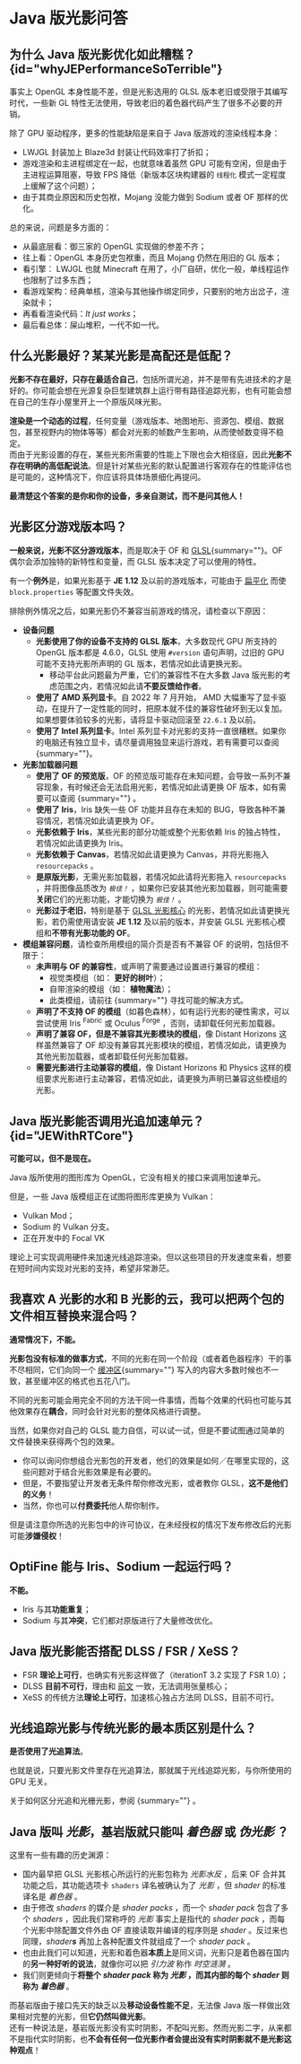 # Java 版光影问答

<primary-label ref="basic"/>

<secondary-label ref="corrected"/>

<secondary-label ref="jedoc"/>
<secondary-label ref="shaderdoc"/>

## 为什么 Java 版光影优化如此糟糕？ {id="whyJEPerformanceSoTerrible"}

事实上 OpenGL 本身性能不差，但是光影选用的 GLSL 版本老旧或受限于其编写时代，一些新 GL 特性无法使用，导致老旧的着色器代码产生了很多不必要的开销。

除了 GPU 驱动程序，更多的性能缺陷是来自于 Java 版游戏的渲染线程本身：
- LWJGL 封装加上 Blaze3d 封装让代码效率打了折扣；
- 游戏渲染和主进程绑定在一起，也就意味着虽然 GPU 可能有空闲，但是由于主进程运算阻塞，导致 FPS 降低（新版本区块构建器的 `线程化` 模式一定程度上缓解了这个问题）；
- 由于其商业原因和历史包袱，Mojang 没能力做到 Sodium 或者 <tooltip term="OF">OF</tooltip> 那样的优化。

总的来说，问题是多方面的：
- 从最底层看：御三家的 OpenGL 实现做的参差不齐；
- 往上看：OpenGL 本身历史包袱重，而且 Mojang 仍然在用旧的 GL 版本；
- 看引擎： LWJGL 也就 Minecraft 在用了，小厂自研，优化一般，单线程运作也限制了过多东西；
- 看游戏架构：经典单核，渲染与其他操作绑定同步，只要别的地方出岔子，渲染就卡；
- 再看看渲染代码：_It just works_；
- 最后看总体：屎山堆积，一代不如一代。

## 什么光影最好？某某光影是高配还是低配？

**光影不存在最好，只存在最适合自己**，包括所谓光追，并不是带有先进技术的才是好的。你可能会想在光源复杂巨型建筑群上运行带有路径追踪光影，也有可能会想在自己的生存小屋里开上一个原版风味光影。

**渲染是一个动态的过程**，任何变量（游戏版本、地图地形、资源包、模组、数据包，甚至视野内的物体等等）都会对光影的帧数产生影响，从而使帧数变得不稳定。  
而由于光影设置的存在，某些光影所需要的性能上下限也会大相径庭，因此**光影不存在明确的高低配说法**。但是针对某些光影的默认配置进行客观存在的性能评估也是可能的，这种情况下，你应该将具体场景细化再提问。

**最清楚这个答案的是你和你的设备，多亲自测试，而不是问其他人！**

## 光影区分游戏版本吗？

**一般来说，光影不区分游戏版本**，而是取决于 <tooltip term="OF">OF</tooltip> 和 [GLSL](terms.md#glsl){summary=""}。OF 偶尔会添加独特的新特性和变量，而 GLSL 版本决定了可以使用的特性。

有一个**例外**是，如果光影基于 **JE 1.12** 及以前的游戏版本，可能由于 [扁平化](resourcepackBasic.md#roughComp) 而使 `block.properties` 等配置文件失效。

排除例外情况之后，如果光影仍不兼容当前游戏的情况，请检查以下原因：

- **设备问题**
  - **光影使用了你的设备不支持的 GLSL 版本**，大多数现代 GPU 所支持的 OpenGL 版本都是 4.6.0，GLSL 使用 `#version` 语句声明，过旧的 GPU 可能不支持光影所声明的 GL 版本，若情况如此请更换光影。
    - 移动平台此问题最为严重，它们的兼容性不在大多数 Java 版光影的考虑范围之内，若情况如此请**不要反馈给作者**。
  - **使用了 AMD 系列显卡**。自 2022 年 7 月开始， AMD 大幅重写了显卡驱动，在提升了一定性能的同时，把原本就不佳的兼容性破坏到无以复加。如果想要体验较多的光影，请将显卡驱动回滚至 `22.6.1` 及以前。
  - **使用了 Intel 系列显卡**。Intel 系列显卡对光影的支持一直很糟糕。如果你的电脑还有独立显卡，请尽量调用独显来运行游戏，若有需要可以查阅 [](troubleshootCommon.md){summary=""}。
- **光影加载器问题**
  - **使用了 OF 的预览版**，OF 的预览版可能存在未知问题，会导致一系列不兼容现象，有时候还会无法启用光影，若情况如此请更换 OF 版本，如有需要可以查阅 [](shaderpacksCommon.md){summary=""} 。
  - **使用了 Iris**，Iris 缺失一些 OF 功能并且存在未知的 BUG，导致各种不兼容情况，若情况如此请更换为 OF。
  - **光影依赖于 Iris**，某些光影的部分功能或整个光影依赖 Iris 的独占特性，若情况如此请更换为 Iris。
  - **光影依赖于 Canvas**，若情况如此请更换为 Canvas，并将光影拖入 `resourcepacks` 。
  - **是原版光影**，无需光影加载器，若情况如此请将光影拖入 `resourcepacks` ，并将图像品质改为 _`极佳！`_ ，如果你已安装其他光影加载器，则可能需要**关闭**它们的光影功能，才能切换为 _`极佳！`_ 。
  - **光影过于老旧**，特别是基于 [GLSL 光影核心](terms.md#glslShaderCore) 的光影，若情况如此请更换光影，若仍需使用请安装 **JE 1.12** 及以前的版本，并安装 GLSL 光影核心模组和**不带有光影功能的 OF**。
- **模组兼容问题**，请检查所用模组的简介页是否有不兼容 OF 的说明，包括但不限于：
  - **未声明与 OF 的兼容性**，或声明了需要通过设置进行兼容的模组：
    - 视觉类模组（如： **更好的树叶**）；
    - 自带渲染的模组（如： **植物魔法**）；
    - 此类模组，请前往 [](modsCompatibility.md){summary=""} 寻找可能的解决方式。
  - **声明了不支持 OF 的模组**（如暮色森林），如有运行光影的硬性需求，可以尝试使用 Iris <sup>Fabric</sup> 或 Oculus <sup>Forge</sup> ，否则，请卸载任何光影加载器。
  - **声明了兼容 OF，但是不兼容其光影模块的模组**，像 Distant Horizons 这样虽然兼容了 OF 却没有兼容其光影模块的模组，若情况如此，请更换为其他光影加载器，或者卸载任何光影加载器。
  - **需要光影进行主动兼容的模组**，像 Distant Horizons 和 Physics 这样的模组要求光影进行主动兼容，若情况如此，请更换为声明已兼容这些模组的光影。

## Java 版光影能否调用光追加速单元？ {id="JEWithRTCore"}

**可能可以，但不是现在。**

Java 版所使用的图形库为 OpenGL，它没有相关的接口来调用加速单元。

但是，一些 Java 版模组正在试图将图形库更换为 Vulkan：
- Vulkan Mod；
- Sodium 的 Vulkan 分支。
- 正在开发中的 Focal VK

理论上可实现调用硬件来加速光线追踪渲染。但以这些项目的开发速度来看，想要在短时间内实现对光影的支持，希望非常渺茫。

## 我喜欢 A 光影的水和 B 光影的云，我可以把两个包的文件相互替换来混合吗？

**通常情况下，不能。**

**光影包没有标准的做事方式**，不同的光影在同一个阶段（或者着色器程序）干的事不尽相同，它们向同一个 [缓冲区](terms.md#缓冲区){summary=""} 写入的内容大多数时候也不一致，甚至缓冲区的格式也五花八门。

不同的光影可能会用完全不同的方法干同一件事情，而每个效果的代码也可能与其他效果存在**耦合**，同时会针对光影的整体风格进行调整。

当然，如果你对自己的 GLSL 能力自信，可以试一试，但是不要试图通过简单的文件替换来获得两个包的效果。
- 你可以询问你想组合光影包的开发者，他们的效果是如何／在哪里实现的，这些问题对于结合光影效果是有必要的。
- 但是，不要指望让开发者无条件帮你修改光影，或者教你 GLSL，**这不是他们的义务**！
- 当然，你也可以**付费委托**他人帮你制作。

但是请注意你所选的光影包中的许可协议，在未经授权的情况下发布修改后的光影可能**涉嫌侵权**！

## OptiFine 能与 Iris、Sodium 一起运行吗？

**不能。**
- Iris 与其**功能重复**；
- Sodium 与其**冲突**，它们都对原版进行了大量修改优化。

## Java 版光影能否搭配 DLSS / FSR / XeSS？

- FSR **理论上可行**，也确实有光影这样做了（iterationT 3.2 实现了 FSR 1.0）；
- DLSS **目前不可行**，理由和 [前文](#JEWithRTCore "Java 版光影能否调用光追加速单元？") 一致，无法调用<tooltip term="TCore">张量核心</tooltip>；
- XeSS 的传统方法**理论上可行**，加速核心独占方法同 DLSS，目前不可行。
 
## 光线追踪光影与传统光影的最本质区别是什么？

**是否使用了光追算法**。

也就是说，只要光影文件里存在光追算法，那就属于光线追踪光影，与你所使用的 GPU 无关。

关于如何区分光追和光栅光影，参阅 [](raytracingCorrection.md#RTDiffer){summary=""} 。

## Java 版叫 *光影*，基岩版就只能叫 *着色器* 或 *伪光影* ？

这里有一些有趣的历史渊源：  
- 国内最早把 GLSL 光影核心所运行的光影包称为 _光影水反_ ，后来 <tooltip term="OF">OF</tooltip> 合并其功能之后，其功能选项卡 `shaders` 译名被确认为了 _光影_ ，但 _shader_ 的标准译名是 _着色器_ 。
- 由于修改 _shaders_ 的媒介是 _shader packs_ ，而一个 _shader pack_ 包含了多个 _shaders_ ，因此我们常称呼的 _光影_ 事实上是指代的 _shader pack_ ，而每个光影中除配置文件外由 OF 直接读取并编译的程序则是 _shader_ 。反过来也同理，_shader**s**_ 再加上各种配置文件就组成了一个 _shader pack_ 。  
- 也由此我们可以知道，光影和着色器**本质上**是同义词，光影只是着色器在国内的**另一种好听的说法**，就像你可以把 _引力波_ 称作 _时空涟漪_ 。
- 我们则更倾向于**将整个 _shader pack_ 称为 _光影_ ，而其内部的每个 _shader_ 则称为 _着色器_** 。

而基岩版由于接口先天的缺乏以及**移动设备性能不足**，无法像 Java 版一样做出效果相对完整的光影，但**它仍然叫做光影**。  
还有一种说法是，基岩版光影没有实时阴影，不配叫光影。然而光影二字，从来都不是指代实时阴影，也**不会有任何一位光影作者会提出没有实时阴影就不是光影这种观点**！
